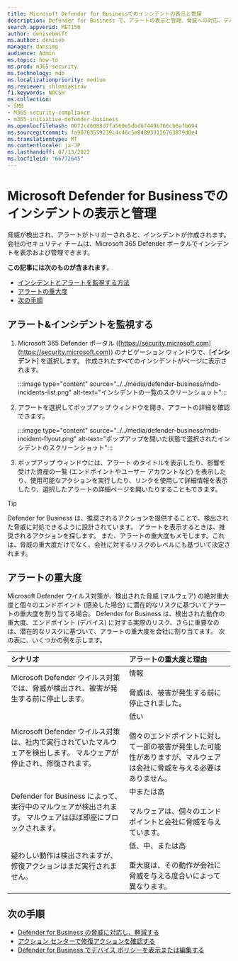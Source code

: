 ```yaml
---
title: Microsoft Defender for Businessでのインシデントの表示と管理
description: Defender for Business で、アラートの表示と管理、脅威への対応、デバイスの管理、検出された脅威に対する修復アクションの確認を行います。
search.appverid: MET150
author: denisebmsft
ms.author: deniseb
manager: dansimp
audience: Admin
ms.topic: how-to
ms.prod: m365-security
ms.technology: mdb
ms.localizationpriority: medium
ms.reviewer: shlomiakirav
f1.keywords: NOCSH
ms.collection:
- SMB
- M365-security-compliance
- m365-initiative-defender-business
ms.openlocfilehash: 0072cd6088d7fa560e5dbd6f449b766cb6afb694
ms.sourcegitcommit: fa90763559239c4c46c5e848939126763879d8e4
ms.translationtype: MT
ms.contentlocale: ja-JP
ms.lasthandoff: 07/13/2022
ms.locfileid: "66772645"
---
```

# <a name="view-and-manage-incidents-in-microsoft-defender-for-business"></a>Microsoft Defender for Businessでのインシデントの表示と管理

脅威が検出され、アラートがトリガーされると、インシデントが作成されます。 会社のセキュリティ チームは、Microsoft 365 Defender ポータルでインシデントを表示および管理できます。

**この記事には次のものが含まれます**。

- [インシデントとアラートを監視する方法](#monitor-your-incidents--alerts)
- [アラートの重大度](#alert-severity)
- [次の手順](#next-steps)


## <a name="monitor-your-incidents--alerts"></a>アラート&インシデントを監視する

1. Microsoft 365 Defender ポータル ([https://security.microsoft.com](https://security.microsoft.com)) のナビゲーション ウィンドウで、[**インシデント**] を選択します。 作成されたすべてのインシデントがページに表示されます。

   :::image type="content" source="../../media/defender-business/mdb-incidents-list.png" alt-text="インシデントの一覧のスクリーンショット":::

2. アラートを選択してポップアップ ウィンドウを開き、アラートの詳細を確認できます。 

   :::image type="content" source="../../media/defender-business/mdb-incident-flyout.png" alt-text="ポップアップを開いた状態で選択されたインシデントのスクリーンショット":::

3. ポップアップ ウィンドウには、アラート のタイトルを表示したり、影響を受けた資産の一覧 (エンドポイントやユーザー アカウントなど) を表示したり、使用可能なアクションを実行したり、リンクを使用して詳細情報を表示したり、選択したアラートの詳細ページを開いたりすることもできます。 

> [!TIP]
> Defender for Business は、推奨されるアクションを提供することで、検出された脅威に対処できるように設計されています。 アラートを表示するときは、推奨されるアクションを探します。 また、アラートの重大度もメモします。これは、脅威の重大度だけでなく、会社に対するリスクのレベルにも基づいて決定されます。 

## <a name="alert-severity"></a>アラートの重大度

Microsoft Defender ウイルス対策が、検出された脅威 (マルウェア) の絶対重大度と個々のエンドポイント (感染した場合) に潜在的なリスクに基づいてアラートの重大度を割り当てる場合。 Defender for Business は、検出された動作の重大度、エンドポイント (デバイス) に対する実際のリスク、さらに重要なのは、潜在的なリスクに基づいて、アラートの重大度を会社に割り当てます。 次の表に、いくつかの例を示します。

| シナリオ | アラートの重大度と理由 |
|:---|:---|
| Microsoft Defender ウイルス対策では、脅威が検出され、被害が発生する前に停止します。 | 情報 <br/><br/>脅威は、被害が発生する前に停止されました。 |
| Microsoft Defender ウイルス対策は、社内で実行されていたマルウェアを検出します。 マルウェアが停止され、修復されます。 | 低い <br/><br/>個々のエンドポイントに対して一部の被害が発生した可能性がありますが、マルウェアは会社に脅威を与える必要はありません。 |
| Defender for Business によって、実行中のマルウェアが検出されます。 マルウェアはほぼ即座にブロックされます。 | 中または高 <br/><br/>マルウェアは、個々のエンドポイントと会社に脅威を与えています。 |
| 疑わしい動作は検出されますが、修復アクションはまだ実行されません。 | 低、中、または高 <br/><br/>重大度は、その動作が会社に脅威を与える度合いによって異なります。 |

## <a name="next-steps"></a>次の手順

- [Defender for Business の脅威に対応し、軽減する](mdb-respond-mitigate-threats.md)
- [アクション センターで修復アクションを確認する](mdb-review-remediation-actions.md)
- [Defender for Business でデバイス ポリシーを表示または編集する](mdb-view-edit-policies.md)